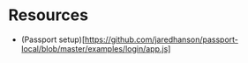 Resources
=========
- (Passport setup)[https://github.com/jaredhanson/passport-local/blob/master/examples/login/app.js]
